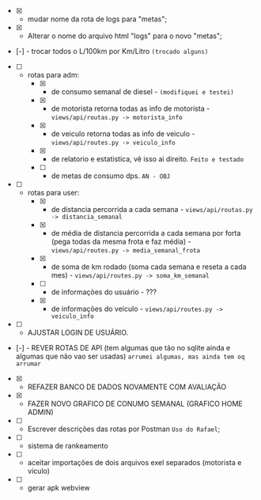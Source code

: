 
- [X] - mudar nome da rota de logs para "metas";
- [X] - Alterar o nome do arquivo html "logs" para o novo "metas";

- [-] - trocar todos o L/100km por Km/Litro `(trocado alguns)`

- [ ] - rotas para adm:
	* [x] - de consumo semanal de diesel - `(modifiquei e testei)`
	* [X] - de motorista retorna todas as info de motorista - `views/api/routas.py -> motorista_info`
	* [X] - de veiculo retorna todas as info de veiculo - `views/api/routes.py -> veiculo_info`
	* [X] - de relatorio e estatistica, vê isso ai direito. `Feito e testado`
	* [ ] - de metas de consumo dps. `AN - OBJ`

- [ ] - rotas para user:
	* [X] - de distancia percorrida a cada semana - `views/api/routas.py -> distancia_semanal`  
	* [X] - de média de distancia percorrida a cada semana por forta (pega todas da mesma frota e faz média) - `views/api/routes.py -> media_semanal_frota`
	* [X] - de soma de km rodado (soma cada semana e reseta a cada mes) - `views/api/routes.py -> soma_km_semanal`
	* [ ] - de informações do usuário - ???
	* [X] - de informações do veículo - `views/api/routes.py -> veiculo_info`

- [ ] - AJUSTAR LOGIN DE USUÁRIO.

- [-] - REVER ROTAS DE API (tem algumas que tão no sqlite ainda e algumas que não vao ser usadas) `arrumei algumas, mas ainda tem oq arrumar`
- [X] - REFAZER BANCO DE DADOS NOVAMENTE COM AVALIAÇÃO
- [X] - FAZER NOVO GRAFICO DE CONUMO SEMANAL (GRAFICO HOME ADMIN)

- [ ] - Escrever descrições das rotas por Postman `Uso do Rafael`;

- [ ] - sistema de rankeamento

- [ ] - aceitar importações de dois arquivos exel separados (motorista e vículo)

- [ ] - gerar apk webview




